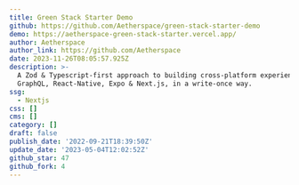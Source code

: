 ```yaml
---
title: Green Stack Starter Demo
github: https://github.com/Aetherspace/green-stack-starter-demo
demo: https://aetherspace-green-stack-starter.vercel.app/
author: Aetherspace
author_link: https://github.com/Aetherspace
date: 2023-11-26T08:05:57.925Z
description: >-
  A Zod & Typescript-first approach to building cross-platform experiences with
  GraphQL, React-Native, Expo & Next.js, in a write-once way.
ssg:
  - Nextjs
css: []
cms: []
category: []
draft: false
publish_date: '2022-09-21T18:39:50Z'
update_date: '2023-05-04T12:02:52Z'
github_star: 47
github_fork: 4
---
```

